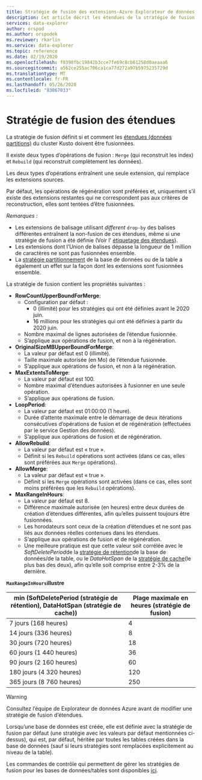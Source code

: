 ```yaml
---
title: Stratégie de fusion des extensions-Azure Explorateur de données | Microsoft Docs
description: Cet article décrit les étendues de la stratégie de fusion dans Azure Explorateur de données.
services: data-explorer
author: orspod
ms.author: orspodek
ms.reviewer: rkarlin
ms.service: data-explorer
ms.topic: reference
ms.date: 02/19/2020
ms.openlocfilehash: f0398fbc19842b3cce7fe69c8cb61258d0aeaaa6
ms.sourcegitcommit: a562ce255ac706ca1ca77d272a97b5975235729d
ms.translationtype: MT
ms.contentlocale: fr-FR
ms.lasthandoff: 05/26/2020
ms.locfileid: "83867033"
---
```

# <a name="extents-merge-policy"></a>Stratégie de fusion des étendues
La stratégie de fusion définit si et comment les [étendues (données partitions)](../management/extents-overview.md) du cluster Kusto doivent être fusionnées.

Il existe deux types d’opérations de fusion : `Merge` (qui reconstruit les index) et `Rebuild` (qui reconstruit complètement les données).

Les deux types d’opérations entraînent une seule extension, qui remplace les extensions sources.

Par défaut, les opérations de régénération sont préférées et, uniquement s’il existe des extensions restantes qui ne correspondent pas aux critères de reconstruction, elles sont tentées d’être fusionnées.  

*Remarques :*
- Les extensions de balisage utilisant *different* `drop-by` des balises différentes entraînent la non-fusion de ces étendues, même si une stratégie de fusion a été définie (Voir l' [étiquetage des étendues](../management/extents-overview.md#extent-tagging)).
- Les extensions dont l’Union de balises dépasse la longueur de 1 million de caractères ne sont pas fusionnées ensemble.
- La [stratégie partitionnement](./shardingpolicy.md) de la base de données ou de la table a également un effet sur la façon dont les extensions sont fusionnées ensemble.

La stratégie de fusion contient les propriétés suivantes :

- **RowCountUpperBoundForMerge**:
    - Configuration par défaut :
      - 0 (illimité) pour les stratégies qui ont été définies avant le 2020 juin.
      - 16 millions pour les stratégies qui ont été définies à partir du 2020 juin.
    - Nombre maximal de lignes autorisées de l’étendue fusionnée.
    - S’applique aux opérations de fusion, et non à la régénération.  
- **OriginalSizeMBUpperBoundForMerge**:
    - La valeur par défaut est 0 (illimité).
    - Taille maximale autorisée (en Mo) de l’étendue fusionnée.
    - S’applique aux opérations de fusion, et non à la régénération.  
- **MaxExtentsToMerge**:
    - La valeur par défaut est 100.
    - Nombre maximal d’étendues autorisées à fusionner en une seule opération.
    - S’applique aux opérations de fusion.
- **LoopPeriod**:
    - La valeur par défaut est 01:00:00 (1 heure).
    - Durée d’attente maximale entre le démarrage de deux itérations consécutives d’opérations de fusion et de régénération (effectuées par le service Gestion des données).
    - S’applique aux opérations de fusion et de régénération.
- **AllowRebuild**:
    - La valeur par défaut est « true ».
    - Définit si les `Rebuild` opérations sont activées (dans ce cas, elles sont préférées aux `Merge` opérations).
- **AllowMerge**:
    - La valeur par défaut est « true ».
    - Définit si les `Merge` opérations sont activées (dans ce cas, elles sont moins préférées que les `Rebuild` opérations).
- **MaxRangeInHours**:
    - La valeur par défaut est 8.
    - Différence maximale autorisée (en heures) entre deux durées de création d’étendues différentes, afin qu’elles puissent toujours être fusionnées.
    - Les horodateurs sont ceux de la création d’étendues et ne sont pas liés aux données réelles contenues dans les étendues.
    - S’applique aux opérations de fusion et de régénération.
    - Une meilleure pratique est que cette valeur soit corrélée avec le *SoftDeletePeriod*de la [stratégie de rétention](./retentionpolicy.md)de la base de données/de la table, ou le *DataHotSpan* de la [stratégie de cache](./cachepolicy.md)(le plus bas des deux), afin qu’elle soit comprise entre 2-3% de la dernière.

**`MaxRangeInHours`illustre**

|min (SoftDeletePeriod (stratégie de rétention), DataHotSpan (stratégie de cache))|Plage maximale en heures (stratégie de fusion)|
|--------------------------------------------------------------------|---------------------------------|
|7 jours (168 heures)                                                  | 4                               |
|14 jours (336 heures)                                                 | 8                               |
|30 jours (720 heures)                                                 | 18                              |
|60 jours (1 440 heures)                                               | 36                              |
|90 jours (2 160 heures)                                               | 60                              |
|180 jours (4 320 heures)                                              | 120                             |
|365 jours (8 760 heures)                                              | 250                             |

> [!WARNING]
> Consultez l’équipe de Explorateur de données Azure avant de modifier une stratégie de fusion d’étendues.

Lorsqu’une base de données est créée, elle est définie avec la stratégie de fusion par défaut (une stratégie avec les valeurs par défaut mentionnées ci-dessus), qui est, par défaut, héritée par toutes les tables créées dans la base de données (sauf si leurs stratégies sont remplacées explicitement au niveau de la table).

Les commandes de contrôle qui permettent de gérer les stratégies de fusion pour les bases de données/tables sont disponibles [ici](../management/merge-policy.md).
